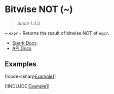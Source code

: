 ﻿# Bitwise NOT (~)

> _Since 1.4.0_

~ `expr` - Returns the result of bitwise NOT of `expr`.

* [Spark Docs](https://spark.apache.org/docs/3.2.2/api/sql/index.html#_19)
* [API Docs](xref:TypedSpark.NET.Columns.TypedIntegralColumn`3.op_OnesComplement*)

## Examples

[!code-csharp[Example1](../../../TypedSpark.NET.Tests/Examples/BitwiseNot.cs#Example1)]

[!INCLUDE [Example1](../../../TypedSpark.NET.Tests/Examples/__examples__/BitwiseNot.Case1.md)]
